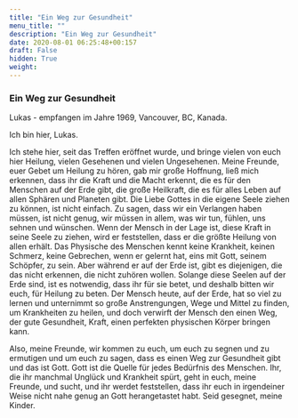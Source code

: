 ```yaml
---
title: "Ein Weg zur Gesundheit"
menu_title: ""
description: "Ein Weg zur Gesundheit"
date: 2020-08-01 06:25:48+00:157
draft: False
hidden: True
weight:
---
```

### Ein Weg zur Gesundheit

Lukas - empfangen im Jahre 1969, Vancouver, BC, Kanada.

Ich bin hier, Lukas.

Ich stehe hier, seit das Treffen eröffnet wurde, und bringe vielen von euch hier Heilung, vielen Gesehenen und vielen Ungesehenen. Meine Freunde, euer Gebet um Heilung zu hören, gab mir große Hoffnung, ließ mich erkennen, dass ihr die Kraft und die Macht erkennt, die es für den Menschen auf der Erde gibt, die große Heilkraft, die es für alles Leben auf allen Sphären und Planeten gibt. Die Liebe Gottes in die eigene Seele ziehen zu können, ist nicht einfach. Zu sagen, dass wir ein Verlangen haben müssen, ist nicht genug, wir müssen in allem, was wir tun, fühlen, uns sehnen und wünschen. Wenn der Mensch in der Lage ist, diese Kraft in seine Seele zu ziehen, wird er feststellen, dass er die größte Heilung von allen erhält. Das Physische des Menschen kennt keine Krankheit, keinen Schmerz, keine Gebrechen, wenn er gelernt hat, eins mit Gott, seinem Schöpfer, zu sein. Aber während er auf der Erde ist, gibt es diejenigen, die das nicht erkennen, die nicht zuhören wollen. Solange diese Seelen auf der Erde sind, ist es notwendig, dass ihr für sie betet, und deshalb bitten wir euch, für Heilung zu beten. Der Mensch heute, auf der Erde, hat so viel zu lernen und unternimmt so große Anstrengungen, Wege und Mittel zu finden, um Krankheiten zu heilen, und doch verwirft der Mensch den einen Weg, der gute Gesundheit, Kraft, einen perfekten physischen Körper bringen kann.

Also, meine Freunde, wir kommen zu euch, um euch zu segnen und zu ermutigen und um euch zu sagen, dass es einen Weg zur Gesundheit gibt und das ist Gott. Gott ist die Quelle für jedes Bedürfnis des Menschen. Ihr, die ihr manchmal Unglück und Krankheit spürt, geht in euch, meine Freunde, und sucht, und ihr werdet feststellen, dass ihr euch in irgendeiner Weise nicht nahe genug an Gott herangetastet habt. Seid gesegnet, meine Kinder.
